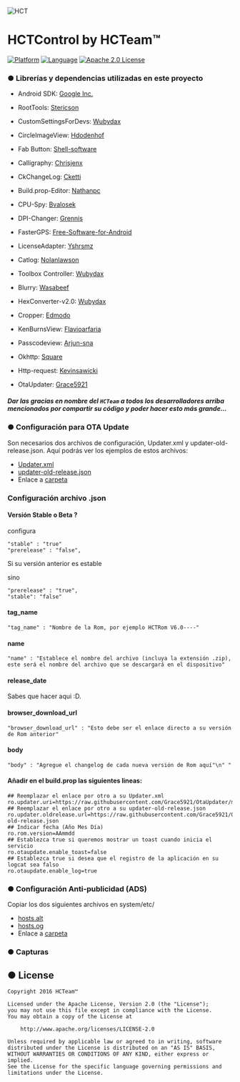 ![HCT](http://fotos.subefotos.com/919a09a499ec6f205114f1cd482c2c7co.png)

# HCTControl by HCTeam™

[![Platform](http://img.shields.io/badge/platform-android-brightgreen.svg?style=flat)](http://developer.android.com/index.html) [![Language](http://img.shields.io/badge/language-java-orange.svg?style=flat)](http://www.oracle.com/technetwork/java/javase/downloads/index.html) [![Apache 2.0 License](https://img.shields.io/badge/license-Apache%202.0-blue.svg?style=flat)](http://www.apache.org/licenses/LICENSE-2.0.html)

### ● Librerías y dependencias utilizadas en este proyecto

- Android SDK: [Google Inc.](https://developer.android.com/sdk/terms.html)

- RootTools: [Stericson](https://github.com/Stericson/RootTools)

- CustomSettingsForDevs: [Wubydax](https://github.com/wubydax/CustomSettingsForDevs)

- CircleImageView: [Hdodenhof](https://github.com/hdodenhof/CircleImageView)

- Fab Button: [Shell-software](https://github.com/shell-software/fab)

- Calligraphy: [Chrisjenx](https://github.com/chrisjenx/Calligraphy)

- CkChangeLog: [Cketti](https://github.com/cketti/ckChangeLog)

- Build.prop-Editor: [Nathanpc](https://github.com/nathanpc/Build.prop-Editor)

- CPU-Spy: [Bvalosek](https://github.com/bvalosek/cpuspy)

- DPI-Changer: [Grennis](https://github.com/grennis/dpi-changer)

- FasterGPS: [Free-Software-for-Android](https://github.com/Free-Software-for-Android/FasterGPS)

- LicenseAdapter: [Yshrsmz](https://github.com/yshrsmz/LicenseAdapter)

- Catlog: [Nolanlawson](https://github.com/nolanlawson/Catlog)

- Toolbox Controller: [Wubydax](https://github.com/wubydax/ToolboxController)

- Blurry: [Wasabeef](https://github.com/wasabeef/Blurry)

- HexConverter-v2.0: [Wubydax](https://github.com/wubydax/HexConverter-v2.0)

- Cropper: [Edmodo](https://github.com/edmodo/cropper)

- KenBurnsView: [Flavioarfaria](https://github.com/flavioarfaria/KenBurnsView)

- Passcodeview: [Arjun-sna](https://github.com/Arjun-sna/android-passcodeview)

- Okhttp: [Square](https://github.com/square/okhttp)

- Http-request: [Kevinsawicki](https://github.com/kevinsawicki/http-request)

- OtaUpdater: [Grace5921](https://github.com/Grace5921/OtaUpdater)

##### Dar las gracias en nombre del `HCTeam` a todos los desarrolladores arriba mencionados por compartir su código y poder hacer esto más grande...

### ● Configuración para OTA Update
Son necesarios dos archivos de configuración, Updater.xml y updater-old-release.json. 
Aquí podrás ver los ejemplos de estos archivos:
- <a href="https://raw.githubusercontent.com/Grace5921/OtaUpdater/master/Updater.xml">Updater.xml</a>  
- <a href="https://raw.githubusercontent.com/Grace5921/OtaUpdater/master/updater-old-release.json">updater-old-release.json</a>  
- Enlace a <a href="https://github.com/Palleiro/HCTControl/tree/master/Xtras/OTA">carpeta</a>

### Configuración archivo .json

#### Versión Stable o Beta ?
configura 	
```
"stable" : "true"
"prerelease" : "false",
```
Si su versión anterior es estable

sino 
```
"prerelease" : "true",
"stable": "false"
```

#### tag_name
```
"tag_name" : "Nombre de la Rom, por ejemplo HCTRom V6.0----"
```

#### name
```
"name" : "Establece el nombre del archivo (incluya la extensión .zip), este será el nombre del archivo que se descargará en el dispositivo"
```

#### release_date
Sabes que hacer aqui :D.

#### browser_download_url
```
"browser_download_url" : "Esto debe ser el enlace directo a su versión de Rom anterior"
```
#### body
```
"body" : "Agregue el changelog de cada nueva versión de Rom aquí"\n" "
```

#### Añadir en el build.prop las siguientes lineas:
```
## Reemplazar el enlace por otro a su Updater.xml
ro.updater.uri=https://raw.githubusercontent.com/Grace5921/OtaUpdater/master/Updater.xml
## Reemplazar el enlace por otro a su updater-old-release.json
ro.updater.oldrelease.url=https://raw.githubusercontent.com/Grace5921/OtaUpdater/master/updater-old-release.json 
## Indicar fecha (Año Mes Día)
ro.rom.version=AAmmdd
## Establezca true si queremos mostrar un toast cuando inicia el servicio
ro.otaupdate.enable_toast=false
## Establezca true si desea que el registro de la aplicación en su logcat sea falso
ro.otaupdate.enable_log=true
```

### ● Configuración Anti-publicidad (ADS)
Copiar los dos siguientes archivos en system/etc/

- <a href="https://raw.githubusercontent.com/Palleiro/HCTControl/master/Xtras/HOST/system/etc/hosts.alt">hosts.alt</a>
- <a href="https://raw.githubusercontent.com/Palleiro/HCTControl/master/Xtras/HOST/system/etc/hosts.og">hosts.og</a>
- Enlace a <a href="https://github.com/Palleiro/HCTControl/tree/master/Xtras/HOST/system/etc">carpeta</a>


### ● Capturas

[1]: https://raw.githubusercontent.com/Palleiro/HCTControl/master/HCTControl.png

● License
-------

    Copyright 2016 HCTeam™

    Licensed under the Apache License, Version 2.0 (the "License");
    you may not use this file except in compliance with the License.
    You may obtain a copy of the License at

        http://www.apache.org/licenses/LICENSE-2.0

    Unless required by applicable law or agreed to in writing, software
    distributed under the License is distributed on an "AS IS" BASIS,
    WITHOUT WARRANTIES OR CONDITIONS OF ANY KIND, either express or implied.
    See the License for the specific language governing permissions and
    limitations under the License.
